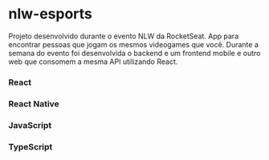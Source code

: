 # nlw-esports
Projeto desenvolvido durante o evento NLW da RocketSeat.
App para encontrar pessoas que jogam os mesmos videogames que você.
Durante a semana do evento foi desenvolvida o backend e um frontend mobile e outro web que consomem a mesma API utilizando React.

### React
### React Native
### JavaScript
### TypeScript

